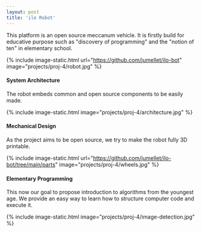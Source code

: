 ```yaml
---
layout: post
title: 'ilo Robot'
---
```


This platform is an open source meccanum vehicle. It is firstly build for educative purpose such as "discovery of programming" and the "notion of ten" in elementary school.

{% include image-static.html url="https://github.com/jumellet/ilo-bot" image="projects/proj-4/robot.jpg" %}

#### System Architecture

The robot embeds common and open source components to be easily made.

{% include image-static.html image="projects/proj-4/architecture.jpg" %}

#### Mechanical Design

As the project aims to be open source, we try to make the robot fully 3D printable.

{% include image-static.html url="https://github.com/jumellet/ilo-bot/tree/main/parts" image="projects/proj-4/wheels.jpg" %}

#### Elementary Programming

This now our goal to propose introduction to algorithms from the youngest age. We provide an easy way to learn how to structure computer code and execute it.

{% include image-static.html image="projects/proj-4/image-detection.jpg" %}